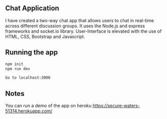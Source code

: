 ## Chat Application
I have created a two-way chat app that allows users to chat in real-time across different discussion groups. It uses the Node.js and express frameworks and socket.io library. User-Interface is elevated with the use of HTML, CSS, Bootstrap and Javascript. 

## Running the app
```bash
npm init
npm run dev

Go to localhost:3000
```
## Notes
You can run a demo of the app on heroku
https://secure-waters-51314.herokuapp.com/
